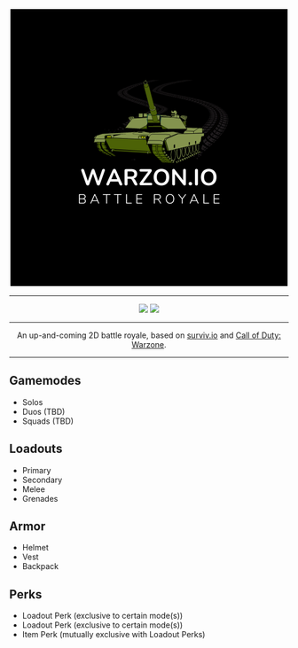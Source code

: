 <div align="center">
    <img src="./assets/img/logos/logo.png" alt="Warzon.io logo">
    <hr />
</div>

<div align="center">
    <a href="https://discord.gg/Napj5Pswtn"><img src="https://img.shields.io/badge/discord-%235865F2?style=for-the-badge&logo=discord&logoColor=white" /></a>
    <a href="mailto:warzonio@banabyte.com"><img src="https://img.shields.io/badge/email-%23EA4335?style=for-the-badge&logo=gmail&logoColor=white"></a>
</div>
<hr />

<div align="center">
    An up-and-coming 2D battle royale, based on <a href="https://surviv.io">surviv.io</a> and <a href="https://www.callofduty.com/warzone">Call of Duty: Warzone</a>.
</div>
<hr />

## Gamemodes
 - Solos
 - Duos (TBD)
 - Squads (TBD)

## Loadouts
 - Primary
 - Secondary
 - Melee
 - Grenades

## Armor
 - Helmet
 - Vest
 - Backpack

## Perks
 - Loadout Perk (exclusive to certain mode(s))
 - Loadout Perk (exclusive to certain mode(s))
 - Item Perk (mutually exclusive with Loadout Perks)
